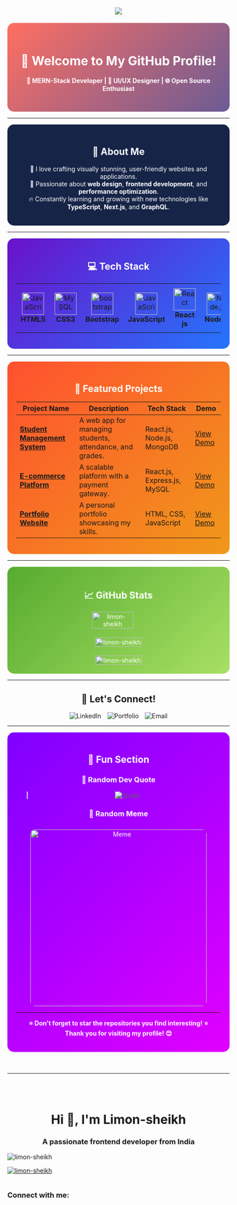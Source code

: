 


<h1 align="center">
    <img src="https://readme-typing-svg.herokuapp.com/?font=Righteous&size=35&center=true&vCenter=true&width=500&height=70&duration=4000&lines=Hi+There!+👋;+I'm+Limon+sheikh!;" />
</h1>

<div align="center" style="background: linear-gradient(135deg, #ff6f61, #6b5b95); padding: 30px; border-radius: 15px; color: #fff;">

  

# 🌟 **Welcome to My GitHub Profile!**  
**🚀 MERN-Stack Developer | 🎨 UI/UX Designer | 🌐 Open Source Enthusiast**  

</div>

---

<div align="center" style="background-color:#162447; padding:20px; border-radius:15px; color:white;">

## 🚀 **About Me**  

🌟 I love crafting visually stunning, user-friendly websites and applications.  
🎨 Passionate about **web design**, **frontend development**, and **performance optimization**.  
🔥 Constantly learning and growing with new technologies like **TypeScript**, **Next.js**, and **GraphQL**.  

</div>

---

<div align="center" style="background: linear-gradient(135deg, #6a11cb, #2575fc); padding:20px; border-radius:15px; color:white;">

## 💻 **Tech Stack**  

<table style="border-collapse: collapse;">
    <tr>
        <td align="center" width="100px" style="padding:10px; transition: transform 0.3s;">
            <img src="https://cdn.jsdelivr.net/gh/devicons/devicon@latest/icons/html5/html5-original.svg" width="50" height="50" alt="JavaScript"/><br/>
            <b>HTML5</b>
        </td>
        <td align="center" width="100px" style="padding:10px; transition: transform 0.3s;">
            <img src="https://cdn.jsdelivr.net/gh/devicons/devicon@latest/icons/css3/css3-original.svg" width="50" height="50" alt="MySQL"/><br/>
            <b>CSS3</b>
        </td>
        <td align="center" width="100px" style="padding:10px; transition: transform 0.3s;">
            <img src="https://cdn.jsdelivr.net/gh/devicons/devicon@latest/icons/bootstrap/bootstrap-original.svg" width="50" height="50" alt="bootstrap"/>
            <b>Bootstrap</b>
        </td>
        <td align="center" width="100px" style="padding:10px; transition: transform 0.3s;">
            <img src="https://cdn.jsdelivr.net/gh/devicons/devicon/icons/javascript/javascript-original.svg" width="50" height="50" alt="JavaScript"/><br/>
            <b>JavaScript</b>
        </td>
        <td align="center" width="100px" style="padding:10px; transition: transform 0.3s;">
            <img src="https://cdn.jsdelivr.net/gh/devicons/devicon/icons/react/react-original.svg" width="50" height="50" alt="React"/><br/>
            <b>React js</b>
        </td>
        <td align="center" width="100px" style="padding:10px; transition: transform 0.3s;">
            <img src="https://cdn.jsdelivr.net/gh/devicons/devicon/icons/nodejs/nodejs-original.svg" width="50" height="50" alt="Node.js"/><br/>
            <b>Node.js</b>
        </td>
        <td align="center" width="100px" style="padding:10px; transition: transform 0.3s;">
            <img src="https://cdn.jsdelivr.net/gh/devicons/devicon@latest/icons/tailwindcss/tailwindcss-original.svg" width="50" height="50" alt="Tailwind CSS"/><br/>
            <b>Tailwind CSS</b>
        </td>
        <td align="center" width="100px" style="padding:10px; transition: transform 0.3s;">
            <img src="https://cdn.jsdelivr.net/gh/devicons/devicon/icons/git/git-original.svg" width="50" height="50" alt="Git"/><br/>
            <b>Git</b>
        </td>
    </tr>
</table>  
</div>

---

<div align="center" style="background: linear-gradient(135deg, #ff512f, #f09819); padding:20px; border-radius:15px; color:white;">

## 🌟 **Featured Projects**  

| Project Name  | Description  | Tech Stack  | Demo  |
|---|---|---|---|
| [**Student Management System**](https://github.com/username/student-management) | A web app for managing students, attendance, and grades. | React.js, Node.js, MongoDB | [View Demo](https://github.com/username/student-management) |
| [**E-commerce Platform**](https://github.com/username/ecommerce-platform) | A scalable platform with a payment gateway. | React.js, Express.js, MySQL | [View Demo](https://github.com/username/ecommerce-platform) |
| [**Portfolio Website**](https://github.com/username/portfolio-website) | A personal portfolio showcasing my skills. | HTML, CSS, JavaScript | [View Demo](https://github.com/username/portfolio-website) |

</div>

---

<div align="center" style="background: linear-gradient(135deg, #56ab2f, #a8e063); padding:20px; border-radius:15px; color:white;">

## 📈 **GitHub Stats**  

<div style="display: flex; justify-content: center; flex-wrap: wrap; gap:20px;">
    <img align="left" src="https://github-readme-stats.vercel.app/api/top-langs?username=limon-sheikh&show_icons=true&locale=en&layout=compact&theme=dark" alt="limon-sheikh" width="45%" />&nbsp;
    <img align="center" src="https://github-readme-stats.vercel.app/api?username=limon-sheikh&show_icons=true&locale=en&theme=dark" alt="limon-sheikh"  width="48%" />
    <img align="center" src="https://github-readme-streak-stats.herokuapp.com/?user=limon-sheikh&" alt="limon-sheikh"  width="48%"/>
</div>

</div>

---

<div align="center"  padding:20px; border-radius:15px;">

## 🎉 **Let's Connect!**  

<a href="https://linkedin.com/in/your-profile" style="text-decoration:none; margin:5px;">
    <img src="https://img.shields.io/badge/-LinkedIn-0077B5?logo=linkedin&logoColor=white&style=for-the-badge" alt="LinkedIn"/>
</a>
<a href="https://your-portfolio-link.com" style="text-decoration:none; margin:5px;">
    <img src="https://img.shields.io/badge/-Portfolio-FF5722?logo=Google%20Chrome&logoColor=white&style=for-the-badge" alt="Portfolio"/>
</a>
<a href="mailto:your-email@example.com" style="text-decoration:none; margin:5px;">
    <img src="https://img.shields.io/badge/-Email-D14836?logo=gmail&logoColor=white&style=for-the-badge" alt="Email"/>
</a>

</div>

---

<div align="center" style="background: linear-gradient(135deg, #7f00ff, #e100ff); padding:20px; border-radius:15px; color:white;">

## 🎨 **Fun Section**  

### 🌈 **Random Dev Quote**  
> ![Quote](https://quotes-github-readme.vercel.app/api?type=horizontal&theme=dark)  

### 🎉 **Random Meme**  
<img src="https://random-memer.herokuapp.com/" alt="Meme" width="400px" style="border-radius:10px; margin-top:10px;"/>  

---

**⭐ Don't forget to star the repositories you find interesting! ⭐**  
**Thank you for visiting my profile! 😊**

</div>
<br/><br/>
<hr/>
<br/>
<br/>


















<h1 align="center">Hi 👋, I'm Limon-sheikh</h1>
<h3 align="center">A passionate frontend developer from India</h3>

<p align="left"> <img src="https://komarev.com/ghpvc/?username=limon-sheikh&label=Profile%20views&color=0e75b6&style=flat" alt="limon-sheikh" /> </p>

<p align="left"> <a href="https://github.com/ryo-ma/github-profile-trophy"><img src="https://github-profile-trophy.vercel.app/?username=limon-sheikh" alt="limon-sheikh" /></a> </p>

<p align="left"> <a href="https://twitter.com/" target="blank"><img src="https://img.shields.io/twitter/follow/?logo=twitter&style=for-the-badge" alt="" /></a> </p>

<h3 align="left">Connect with me:</h3>
<p align="left">
</p>




